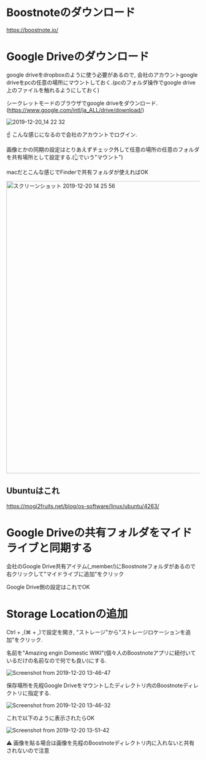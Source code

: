 # Boostnoteのダウンロード
https://boostnote.io/

# Google Driveのダウンロード
google driveをdropboxのように使う必要があるので, 会社のアカウントgoogle driveをpcの任意の場所にマウントしておく.(pcのフォルダ操作でgoogle drive上のファイルを触れるようにしておく)

シークレットモードのブラウザでgoogle driveをダウンロード.(https://www.google.com/intl/ja_ALL/drive/download/)

![2019-12-20_14 22 32](https://user-images.githubusercontent.com/33983800/71232386-1f161080-2335-11ea-80dc-cc4f94121e32.png)

:point_up: こんな感じになるので会社のアカウントでログイン.

画像とかの同期の設定はとりあえずチェック外して任意の場所の任意のフォルダを共有場所として設定する.(:point_up_2:でいう"マウント")

macだとこんな感じでFinderで共有フォルダが使えればOK

<img width="763" alt="スクリーンショット 2019-12-20 14 25 56" src="https://user-images.githubusercontent.com/33983800/71232560-c5621600-2335-11ea-8333-41ace47855b2.png">




## Ubuntuはこれ
https://mogi2fruits.net/blog/os-software/linux/ubuntu/4263/

# Google Driveの共有フォルダをマイドライブと同期する
会社のGoogle Drive共有アイテム(_member/)にBoostnoteフォルダがあるので右クリックして"マイドライブに追加"をクリック

Google Drive側の設定はこれでOK

# Storage Locationの追加
Ctrl + ,(⌘ + ,)で設定を開き, "ストレージ"から"ストレージロケーションを追加"をクリック.

名前を"Amazing engin Domestic WIKI"(個々人のBoostnoteアプリに紐付いているだけの名前なので何でも良い)にする.

![Screenshot from 2019-12-20 13-46-47](https://user-images.githubusercontent.com/33983800/71231671-50d9a800-2332-11ea-93a5-566141781a3f.png)

保存場所を先程Google Driveをマウントしたディレクトリ内のBoostnoteディレクトリに指定する.

![Screenshot from 2019-12-20 13-46-32](https://user-images.githubusercontent.com/33983800/71231658-4c14f400-2332-11ea-82cf-e61b408c53df.png)

これで以下のように表示されたらOK

![Screenshot from 2019-12-20 13-51-42](https://user-images.githubusercontent.com/33983800/71231674-5505c580-2332-11ea-88d3-cf2f10a5f4d6.png)

:warning: 画像を貼る場合は画像を先程のBoostnoteディレクトリ内に入れないと共有されないので注意
